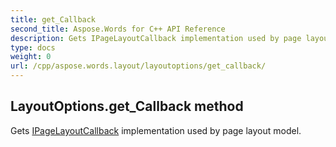 ```yaml
---
title: get_Callback
second_title: Aspose.Words for C++ API Reference
description: Gets IPageLayoutCallback implementation used by page layout model. 
type: docs
weight: 0
url: /cpp/aspose.words.layout/layoutoptions/get_callback/
---
```

## LayoutOptions.get_Callback method


Gets [IPageLayoutCallback](../ipagelayoutcallback/) implementation used by page layout model.


